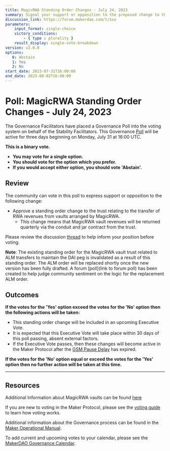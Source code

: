 ```yaml
---
title: MagicRWA Standing Order Changes - July 24, 2023
summary: Signal your support or opposition to the proposed change to the MagicRWA Standing Order.
discussion_link: https://forum.makerdao.com/t/xxx
parameters:
    input_format: single-choice
    victory_conditions:
        - { type : plurality }
    result_display: single-vote-breakdown
version: v2.0.0
options:
   0: Abstain
   1: Yes
   2: No
start_date: 2023-07-31T16:00:00
end_date: 2023-08-02T16:00:00
---
```

# Poll: MagicRWA Standing Order Changes - July 24, 2023

The Governance Facilitators have placed a Governance Poll into the voting system on behalf of the Stability Facilitators. This Governance [Poll](https://manual.makerdao.com/governance/governance-cycle/weekly-governance-cycle#weekly-governance-cycle-definitions-mip16c1) will be active for three days beginning on Monday, July 31 at 16:00 UTC.

**This is a binary vote.**
- **You may vote for a single option.**
- **You should vote for the option which you prefer.**
- **If you would accept either option, you should vote 'Abstain'.**

## Review

The community can vote in this poll to express support or opposition to the following change:
* Approve a standing order change to the trust relating to the transfer of RWA revenues from vaults arranged by MagicRWA.
  - This change means that MagicRWA vault revenues will be returned quarterly via the conduit and jar contract from the trust.

Please review the discussion [thread](https://forum.makerdao.com/txxx) to help inform your position before voting.

**Note**: The existing standing order for the MagicRWA vault trust related to ALM transfers to maintain the DAI peg is invalidated as a result of this standing order. The ALM order will be replaced shortly once the new version has been fully drafted. A forum [poll](link to forum poll) has been created to help judge community sentiment on the logic for the replacement ALM order.


## Outcomes

**If the votes for the 'Yes' option exceed the votes for the 'No' option then the following actions will be taken:**
* This standing order change will be included in an upcoming Executive Vote.
* It is expected that this Executive Vote will take place within 30 days of this poll passing, absent external factors.
* If the Executive Vote passes, then these changes will become active in the Maker Protocol after the [GSM Pause Delay](https://manual.makerdao.com/parameter-index/core/param-gsm-pause-delay) has expired.

**If the votes for the 'No' option equal or exceed the votes for the 'Yes' option then no further action will be taken at this time.**

---

## Resources

Additional Information about MagicRWA vaults can be found [here](link)

If you are new to voting in the Maker Protocol, please see the [voting guide](https://manual.makerdao.com/governance/voting-in-makerdao/on-chain-governance) to learn how voting works.

Additional information about the Governance process can be found in the [Maker Operational Manual](https://manual.makerdao.com).

To add current and upcoming votes to your calendar, please see the [MakerDAO Governance Calendar](https://manual.makerdao.com/makerdao/calendars/governance-calendar).
